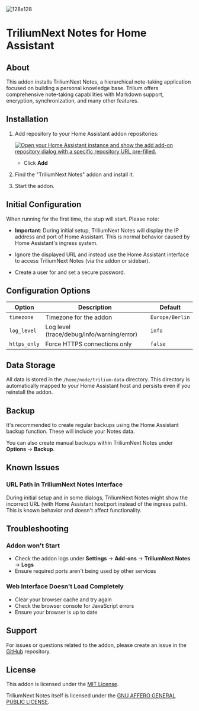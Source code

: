 ![128x128](https://github.com/user-attachments/assets/7b39fd05-4c0d-46f3-8283-117e2093f3e3)

# TriliumNext Notes for Home Assistant

## About

This addon installs TriliumNext Notes, a hierarchical note-taking application focused on building a personal knowledge base. Trilium offers comprehensive note-taking capabilities with Markdown support, encryption, synchronization, and many other features.


## Installation

1. Add repository to your Home Assistant addon repositories:


   [![Open your Home Assistant instance and show the add add-on repository dialog with a specific repository URL pre-filled.](https://my.home-assistant.io/badges/supervisor_add_addon_repository.svg)](https://my.home-assistant.io/redirect/supervisor_add_addon_repository/?repository_url=https%3A%2F%2Fgithub.com%patrickbaumann%2FHome-Assistant-Addons)
   - Click **Add**

3. Find the "TriliumNext Notes" addon and install it.

4. Start the addon.


## Initial Configuration

When running for the first time, the stup will start. Please note:

- **Important**: During initial setup, TriliumNext Notes will display the IP address and port of Home Assistant. This is normal behavior caused by Home Assistant's ingress system.

- Ignore the displayed URL and instead use the Home Assistant interface to access TriliumNext Notes (via the addon or sidebar).

- Create a user for and set a secure password.

## Configuration Options

| Option | Description | Default |
|--------|-------------|---------|
| `timezone` | Timezone for the addon | `Europe/Berlin` |
| `log_level` | Log level (trace/debug/info/warning/error) | `info` |
| `https_only` | Force HTTPS connections only | `false` |

## Data Storage

All data is stored in the `/home/node/trilium-data` directory. This directory is automatically mapped to your Home Assistant host and persists even if you reinstall the addon.

## Backup

It's recommended to create regular backups using the Home Assistant backup function. These will include your Notes data.

You can also create manual backups within TriliumNext Notes under **Options** → **Backup**.

## Known Issues

### URL Path in TriliumNext Notes Interface

During initial setup and in some dialogs, TriliumNext Notes might show the incorrect URL (with Home Assistant host:port instead of the ingress path). This is known behavior and doesn't affect functionality.


## Troubleshooting

### Addon won't Start

- Check the addon logs under **Settings** → **Add-ons** → **TriliumNext Notes** → **Logs**
- Ensure required ports aren't being used by other services

### Web Interface Doesn't Load Completely

- Clear your browser cache and try again
- Check the browser console for JavaScript errors
- Ensure your browser is up to date

## Support

For issues or questions related to the addon, please create an issue in the [GitHub](https://github.com/patrickbaumann/TriliumNext-Home-Assistant-Addon) repository.

## License

This addon is licensed under the [MIT License](LICENSE).

TriliumNext Notes itself is licensed under the [GNU AFFERO GENERAL PUBLIC LICENSE](https://github.com/TriliumNext/Notes/blob/develop/LICENSE).
